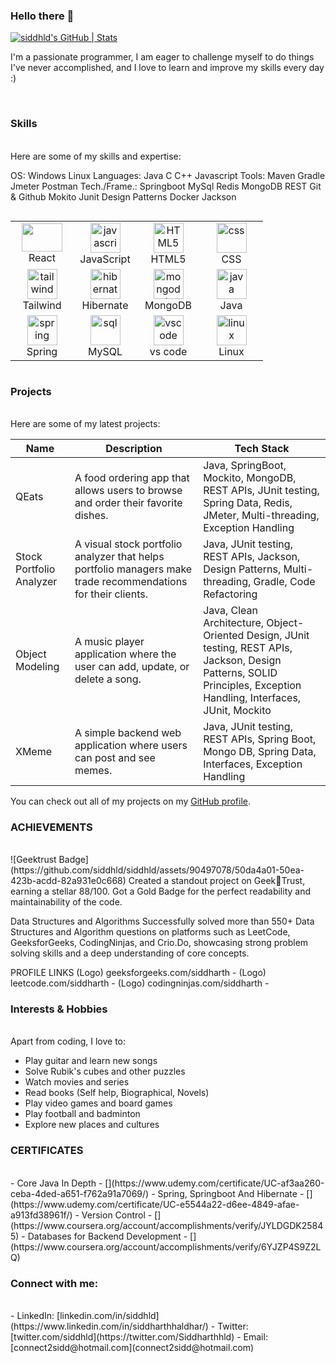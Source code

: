 ### Hello there 👋

[![siddhld's GitHub | Stats](https://stats.quine.sh/siddhld/github?theme=dark)](https://quine.sh?utm_source=widgets&utm_campaign=siddhld)

I'm a passionate programmer, I am eager to challenge myself to do things I've never accomplished, and I love to learn and improve my skills every day :)

<br/>

### Skills
<br/>
Here are some of my skills and expertise:

OS: Windows Linux
Languages: Java C C++ Javascript
Tools: Maven Gradle Jmeter Postman
Tech./Frame.: Springboot MySql Redis
MongoDB REST Git & Github Mokito
Junit Design Patterns Docker Jackson

<div style="display: flex; align-items: flex-start; align: center">
<table align="center">
  <tr>
    <td align="center" width="85">
        <img src="https://skillicons.dev/icons?i=react" width="65" height="45" />
      <br>React
    </td>
    <td align="center" width="85">
        <img src="https://skillicons.dev/icons?i=javascript" width="48" height="48" alt="javascript" />
      <br>JavaScript
    </td>
    <td align="center" width="85">
        <img src="https://skillicons.dev/icons?i=html" width="48" height="48" alt="HTML5" />
      <br>HTML5
    </td>
    <td align="center" width="85">
        <img src="https://skillicons.dev/icons?i=css" width="48" height="48" alt="css" />
      <br>CSS
    </td>
  </tr>
  <tr>
    <td align="center" width="85">
        <img src="https://skillicons.dev/icons?i=tailwind" width="48" height="48" alt="tailwind" />
      <br>Tailwind
    </td>
    <td align="center" width="85">
        <img src="https://skillicons.dev/icons?i=hibernate" width="48" height="48" alt="hibernate" />
      <br>Hibernate
    </td>
    <td align="center" width="85">
        <img src="https://skillicons.dev/icons?i=mongodb" width="48" height="48" alt="mongodb" />
      <br>MongoDB
    </td>
    <td align="center" width="85">
        <img src="https://skillicons.dev/icons?i=java" width="48" height="48" alt="java" />
      <br>Java
    </td>
  </tr>
  <tr>
    <td align="center" width="85">
        <img src="https://skillicons.dev/icons?i=spring" width="48" height="48" alt="spring" />
      <br>Spring
    </td>
    <td align="center" width="85">
        <img src="https://skillicons.dev/icons?i=mysql" width="48" height="48" alt="sql" />
      <br>MySQL
    </td>
    <td align="center" width="85">
        <img src="https://skillicons.dev/icons?i=vscode" width="48" height="48" alt="vscode" />
      <br>vs code
    </td>
    <td align="center" width="85">
        <img src="https://skillicons.dev/icons?i=linux" width="48" height="48" alt="linux" />
      <br>Linux
    </td>

  </tr>
</table>
</div>






### Projects
<br/>
Here are some of my latest projects:

| Name | Description | Tech Stack |
| --- | --- | --- |
| QEats | A food ordering app that allows users to browse and order their favorite dishes. | Java, SpringBoot, Mockito, MongoDB, REST APIs, JUnit testing, Spring Data, Redis, JMeter, Multi-threading, Exception Handling |
| Stock Portfolio Analyzer | A visual stock portfolio analyzer that helps portfolio managers make trade recommendations for their clients. | Java, JUnit testing, REST APIs, Jackson, Design Patterns, Multi-threading, Gradle, Code Refactoring |
| Object Modeling | A music player application where the user can add, update, or delete a song. | Java, Clean Architecture, Object-Oriented Design, JUnit testing, REST APIs, Jackson, Design Patterns, SOLID Principles, Exception Handling, Interfaces, JUnit, Mockito |
| XMeme | A simple backend web application where users can post and see memes. | Java, JUnit testing, REST APIs, Spring Boot, Mongo DB, Spring Data, Interfaces, Exception Handling |


You can check out all of my projects on my [GitHub profile](https://github.com/<yourusername>).



### ACHIEVEMENTS
<br/>
![Geektrust Badge](https://github.com/siddhld/siddhld/assets/90497078/50da4a01-50ea-423b-acdd-82a931e0c668)
Created a standout project on GeekTrust, earning a stellar 88/100. Got a Gold Badge for the perfect readability and maintainability of the code.

Data Structures and Algorithms
Successfully solved more than 550+ Data Structures and Algorithm questions on platforms such as LeetCode, GeeksforGeeks, CodingNinjas, and
Crio.Do, showcasing strong problem solving skills and a deep understanding of core concepts.

PROFILE LINKS
(Logo) geeksforgeeks.com/siddharth - [](https://auth.geeksforgeeks.org/user/sidd_01/)
(Logo) leetcode.com/siddharth - [](https://leetcode.com/Siddharthkr03/)
(Logo) codingninjas.com/siddharth - [](https://www.codingninjas.com/studio/profile/692b6a55-ce79-4e6f-97b1-2b5ca047f8bf)




### Interests & Hobbies
<br/>
Apart from coding, I love to:

- Play guitar and learn new songs
- Solve Rubik's cubes and other puzzles
- Watch movies and series
- Read books (Self help, Biographical, Novels)
- Play video games and board games
- Play football and badminton
- Explore new places and cultures



### CERTIFICATES
<br/>
- Core Java In Depth - [](https://www.udemy.com/certificate/UC-af3aa260-ceba-4ded-a651-f762a91a7069/)
- Spring, Springboot And Hibernate - [](https://www.udemy.com/certificate/UC-e5544a22-d6ee-4849-afae-a913fd38961f/)
- Version Control - [](https://www.coursera.org/account/accomplishments/verify/JYLDGDK25845)
- Databases for Backend Development - [](https://www.coursera.org/account/accomplishments/verify/6YJZP4S9Z2LQ)


### Connect with me:
<br/>
- LinkedIn: [linkedin.com/in/siddhld](https://www.linkedin.com/in/siddharthhaldhar/)
- Twitter: [twitter.com/siddhld](https://twitter.com/Siddharthhld)
- Email: [connect2sidd@hotmail.com](connect2sidd@hotmail.com)

